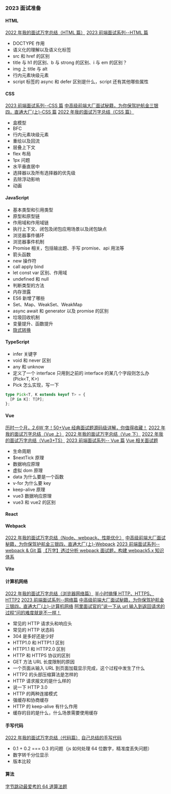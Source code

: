 ### 2023 面试准备

#### HTML

[2022 年我的面试万字总结（HTML 篇）](https://juejin.cn/post/7150109570609152014)
[2023 前端面试系列--HTML 篇](https://juejin.cn/post/7175048315111735352)

- DOCTYPE 作用
- 语义化的理解以及语义化标签
- src 和 href 的区别
- title 与 h1 的区别、b 与 strong 的区别、i 与 em 的区别？
- img 上 title 与 alt
- 行内元素块级元素
- script 标签的 async 和 defer 区别是什么，script 还有其他哪些属性

#### CSS

[2023 前端面试系列--CSS 篇](https://juejin.cn/post/7175048315111735352)
[中高级前端大厂面试秘籍，为你保驾护航金三银四，直通大厂(上)-CSS 篇](https://juejin.cn/post/6844903776512393224#heading-2)
[2022 年我的面试万字总结（CSS 篇）](https://juejin.cn/post/7149716216167268366)

- 盒模型
- BFC
- 行内元素块级元素
- 重绘以及回流
- 层叠上下文
- flex 布局
- 1px 问题
- 水平垂直居中
- 选择器以及所有选择器的优先级
- 去除浮动影响
- 动画

#### JavaScript

- 基本类型和引用类型
- 原型和原型链
- 作用域和作用域链
- 执行上下文、闭包及闭包应用场景以及闭包缺点
- 浏览器事件循环
- 浏览器事件机制
- Promise 相关，包括输出题、手写 promise、api 用法等
- 箭头函数
- new 操作符
- call apply bind
- let const var 区别、作用域
- undefined 和 null
- 判断类型的方法
- 内存泄露
- ES6 新增了哪些
- Set、Map、WeakSet、WeakMap
- async await 和 generator 以及 promise 的区别
- 垃圾回收机制
- 变量提升、函数提升
- [隐式转换](https://blog.csdn.net/m0_57135756/article/details/124024502)

#### TypeScript

- infer 关键字
- void 和 never 区别
- any 和 unknow
- 定义了一个 interface 只用到之前的 interface 的某几个字段则怎么办(Pick<T, K>)
- Pick 怎么实现，写一下

```ts
type Pick<T, K extends keyof T> = {
  [P in K]: T[P];
};
```

#### Vue

[历时一个月，2.6W 字！50+Vue 经典面试题源码级详解，你值得收藏！](https://juejin.cn/post/7097067108663558151)
[2022 年我的面试万字总结（Vue 上）](https://juejin.cn/post/7151597651719356446)
[2022 年我的面试万字总结（Vue 下）](https://juejin.cn/post/7151604799077613599)
[2022 年我的面试万字总结（Vue3+TS）](https://juejin.cn/post/7160962909332307981)
[2023 前端面试系列-- Vue 篇](https://juejin.cn/post/7191325434486161467)
[Vue 相关面试题](https://github.com/hj0503/vue-interview)

- 生命周期
- $nextTick 原理
- 数据响应原理
- 虚拟 dom 原理
- data 为什么要是一个函数
- v-for 为什么要 key
- keep-alive 原理
- vue3 数据响应原理
- vue3 和 vue2 的区别

#### React

#### Webpack

[2022 年我的面试万字总结（Node、webpack、性能优化）](https://juejin.cn/post/7161292246526984228#heading-45)
[中高级前端大厂面试秘籍，为你保驾护航金三银四，直通大厂(上)-Webpack](https://juejin.cn/post/6844903830979608584#heading-8)
[2023 前端面试系列-- webpack & Git 篇](https://juejin.cn/post/7196630860811075642)
[【万字】透过分析 webpack 面试题，构建 webpack5.x 知识体系](https://juejin.cn/post/7023242274876162084)

#### Vite

#### 计算机网络

[2022 年我的面试万字总结（浏览器网络篇）](https://juejin.cn/post/7149438206419664927)
[半小时搞懂 HTTP、HTTPS、HTTP2](https://juejin.cn/post/6894053426112495629)
[2023 前端面试系列--网络篇](https://juejin.cn/post/7192869386955259959)
[中高级前端大厂面试秘籍，为你保驾护航金三银四，直通大厂(上)-计算机网络](https://juejin.cn/post/6844903776512393224#heading-37)
[阿里面试官的”说一下从 url 输入到返回请求的过程“问的难度就是不一样！](https://juejin.cn/post/6928677404332425223)

- 常见的 HTTP 请求头和响应头
- 常见的 HTTP 状态码
- 304 是多好还是少好
- HTTP1.0 和 HTTP1.1 区别
- HTTP1.1 和 HTTP2.0 区别
- HTTP 和 HTTPS 协议的区别
- GET 方法 URL 长度限制的原因
- 一个页面从输入 URL 到页面加载显示完成，这个过程中发生了什么
- HTTP2 的头部压缩算法是怎样的
- HTTP 请求报文的是什么样的
- 说一下 HTTP 3.0
- HTTP 的两种连接模式
- 强缓存和协商缓存
- HTTP 的 keep-alive 有什么作用
- 缓存的目的是什么，什么场景需要使用缓存

#### 手写代码

[2022 年我的面试万字总结（代码篇）](https://juejin.cn/post/7151221875224346637)
[自己总结的手写代码](../%E6%89%8B%E5%86%99%E9%A2%98%E7%9B%AE/)

- 0.1 + 0.2 === 0.3 的问题（js 如何处理 64 位数字，精准度丢失问题）
- 数字转千分位显示
- 版本比较

#### 算法

[字节跳动最爱考的 64 道算法题](https://juejin.cn/post/6947842412102287373)
